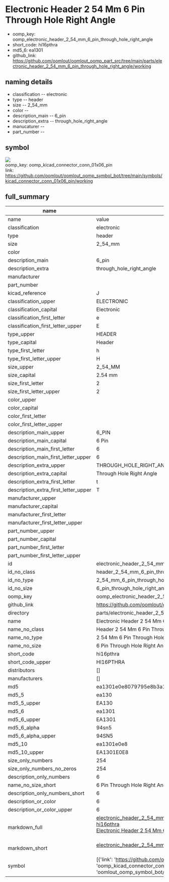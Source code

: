 # Electronic Header 2 54 Mm 6 Pin Through Hole Right Angle

  
* oomp_key: oomp_electronic_header_2_54_mm_6_pin_through_hole_right_angle 
* short_code: hi16pthra
* md5_6: ea1301  
* github_link: https://github.com/oomlout/oomlout_oomp_part_src/tree/main/parts/electronic_header_2_54_mm_6_pin_through_hole_right_angle/working  
## naming details
* classification -- electronic
* type -- header
* size -- 2_54_mm
* color -- 
* description_main -- 6_pin
* description_extra -- through_hole_right_angle
* manucaturer -- 
* part_number -- 



## symbol

![](symbol/{index}}/working/working_600.png)  
oomp_key: oomp_kicad_connector_conn_01x06_pin  
link: https://github.com/oomlout/oomlout_oomp_symbol_bot/tree/main/symbols/kicad_connector_conn_01x06_pin/working  


## full_summary
| name | value | 
| --- | --- | 
| name | value | 
| classification | electronic | 
| type | header | 
| size | 2_54_mm | 
| color |  | 
| description_main | 6_pin | 
| description_extra | through_hole_right_angle | 
| manufacturer |  | 
| part_number |  | 
| kicad_reference | J | 
| classification_upper | ELECTRONIC | 
| classification_capital | Electronic | 
| classification_first_letter | e | 
| classification_first_letter_upper | E | 
| type_upper | HEADER | 
| type_capital | Header | 
| type_first_letter | h | 
| type_first_letter_upper | H | 
| size_upper | 2_54_MM | 
| size_capital | 2.54 mm | 
| size_first_letter | 2 | 
| size_first_letter_upper | 2 | 
| color_upper |  | 
| color_capital |  | 
| color_first_letter |  | 
| color_first_letter_upper |  | 
| description_main_upper | 6_PIN | 
| description_main_capital | 6 Pin | 
| description_main_first_letter | 6 | 
| description_main_first_letter_upper | 6 | 
| description_extra_upper | THROUGH_HOLE_RIGHT_ANGLE | 
| description_extra_capital | Through Hole Right Angle | 
| description_extra_first_letter | t | 
| description_extra_first_letter_upper | T | 
| manufacturer_upper |  | 
| manufacturer_capital |  | 
| manufacturer_first_letter |  | 
| manufacturer_first_letter_upper |  | 
| part_number_upper |  | 
| part_number_capital |  | 
| part_number_first_letter |  | 
| part_number_first_letter_upper |  | 
| id | electronic_header_2_54_mm_6_pin_through_hole_right_angle | 
| id_no_class | header_2_54_mm_6_pin_through_hole_right_angle | 
| id_no_type | 2_54_mm_6_pin_through_hole_right_angle | 
| id_no_size | 6_pin_through_hole_right_angle | 
| oomp_key | oomp_electronic_header_2_54_mm_6_pin_through_hole_right_angle | 
| github_link | https://github.com/oomlout/oomlout_oomp_part_src/tree/main/parts/electronic_header_2_54_mm_6_pin_through_hole_right_angle/working | 
| directory | parts/electronic_header_2_54_mm_6_pin_through_hole_right_angle | 
| name | Electronic Header 2 54 Mm 6 Pin Through Hole Right Angle | 
| name_no_class | Header 2 54 Mm 6 Pin Through Hole Right Angle | 
| name_no_type | 2 54 Mm 6 Pin Through Hole Right Angle | 
| name_no_size | 6 Pin Through Hole Right Angle | 
| short_code | hi16pthra | 
| short_code_upper | HI16PTHRA | 
| distributors | [] | 
| manufacturers | [] | 
| md5 | ea1301e0e8079795e8b3a1153f8bba5b | 
| md5_5 | ea130 | 
| md5_5_upper | EA130 | 
| md5_6 | ea1301 | 
| md5_6_upper | EA1301 | 
| md5_6_alpha | 94sn5 | 
| md5_6_alpha_upper | 94SN5 | 
| md5_10 | ea1301e0e8 | 
| md5_10_upper | EA1301E0E8 | 
| size_only_numbers | 254 | 
| size_only_numbers_no_zeros | 254 | 
| description_only_numbers | 6 | 
| name_no_size_short | 6 Pin Through Hole Right Angle | 
| description_only_numbers_short | 6 | 
| description_or_color | 6 | 
| description_or_color_upper | 6 | 
| markdown_full | [electronic_header_2_54_mm_6_pin_through_hole_right_angle](https://github.com/oomlout/oomlout_oomp_part_src/tree/main/parts/electronic_header_2_54_mm_6_pin_through_hole_right_angle/working)<br>[hi16pthra](https://github.com/oomlout/oomlout_oomp_part_src/tree/main/parts/electronic_header_2_54_mm_6_pin_through_hole_right_angle/working)<br>[Electronic Header 2 54 Mm 6 Pin Through Hole Right Angle](https://github.com/oomlout/oomlout_oomp_part_src/tree/main/parts/electronic_header_2_54_mm_6_pin_through_hole_right_angle/working)<br><br> | 
| markdown_short | [electronic_header_2_54_mm_6_pin_through_hole_right_angle](https://github.com/oomlout/oomlout_oomp_part_src/tree/main/parts/electronic_header_2_54_mm_6_pin_through_hole_right_angle/working)<br><br> | 
| symbol | [{'link': 'https://github.com/oomlout/oomlout_oomp_symbol_bot/tree/main/symbols/kicad_connector_conn_01x06_pin', 'oomp_key': 'oomp_kicad_connector_conn_01x06_pin', 'directory': 'oomlout_oomp_symbol_bot/symbols/kicad_connector_conn_01x06_pin//working/working.kicad_sym', 'index': 0}] | 
